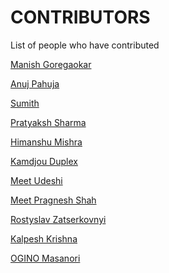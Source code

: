 CONTRIBUTORS
============

List of people who have contributed

[Manish Goregaokar](https://github.com/Manishearth)

[Anuj Pahuja](https://github.com/alasin)

[Sumith](https://github.com/Sumith1896)

[Pratyaksh Sharma](https://github.com/pratyakshs)

[Himanshu Mishra](https://github.com/OrkoHunter)

[Kamdjou Duplex](https://github.com/kamdjouduplex)

[Meet Udeshi](https://github.com/udiboy1209)

[Meet Pragnesh Shah](https://github.com/meetshah1995)

[Rostyslav Zatserkovnyi](https://github.com/rzats)

[Kalpesh Krishna](https://github.com/martiansideofthemoon)

[OGINO Masanori](https://github.com/omasanori)
